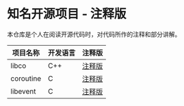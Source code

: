 # 知名开源项目 - 注释版

本仓库是个人在阅读开源代码时，对代码所作的注释和部分讲解。

| 项目名称 | 开发语言 | 注释版 |
| ------| ------ | ------ |
| libco | C++ |[注释版](https://github.com/chenyahui/annotated_code/tree/master/libco)|
| coroutine | C |[注释版](https://github.com/chenyahui/annotated_code/tree/master/coroutine)|
| libevent | C |[注释版](https://github.com/chenyahui/annotated_code/tree/master/libevent)|
